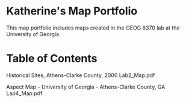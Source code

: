 # Katherine's Map Portfolio
This map portfolio includes maps created in the GEOG 6370 lab at the University of Georgia.

# Table of Contents

Historical Sites, Athens-Clarke County, 2000
  Lab2_Map.pdf
  
Aspect Map - University of Georgia - Athens-Clarke County, GA
  Lap4_Map.pdf
 
